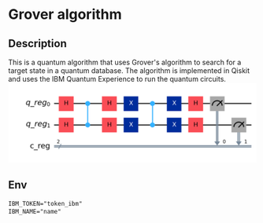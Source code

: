 # Grover algorithm
## Description
This is a quantum algorithm that uses Grover's algorithm to search for a target state in a quantum database. The algorithm is implemented in Qiskit and uses the IBM Quantum Experience to run the quantum circuits.<br>
![Circuit diagram](./circuit.png)
## Env

```dotenv
IBM_TOKEN="token_ibm"
IBM_NAME="name"
```